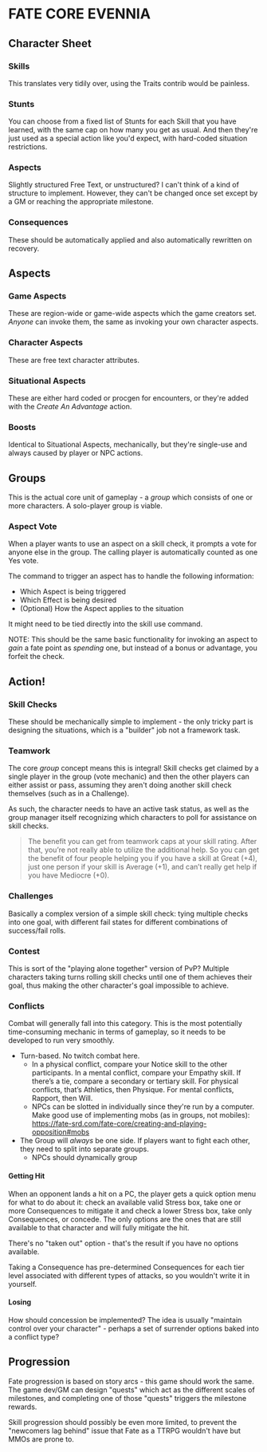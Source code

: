 # FATE CORE EVENNIA

## Character Sheet

### Skills
This translates very tidily over, using the Traits contrib would be painless.

### Stunts
You can choose from a fixed list of Stunts for each Skill that you have learned, with the same cap on how many you get as usual. And then they're just used as a special action like you'd expect, with hard-coded situation restrictions.

### Aspects
Slightly structured Free Text, or unstructured? I can't think of a kind of structure to implement. However, they can't be changed once set except by a GM or reaching the appropriate milestone.

### Consequences
These should be automatically applied and also automatically rewritten on recovery.

## Aspects

### Game Aspects
These are region-wide or game-wide aspects which the game creators set. *Anyone* can invoke them, the same as invoking your own character aspects.

### Character Aspects
These are free text character attributes.

### Situational Aspects
These are either hard coded or procgen for encounters, or they're added with the *Create An Advantage* action.

### Boosts
Identical to Situational Aspects, mechanically, but they're single-use and always caused by player or NPC actions.


## Groups
This is the actual core unit of gameplay - a _group_ which consists of one or more characters. A solo-player group is viable.

### Aspect Vote
When a player wants to use an aspect on a skill check, it prompts a vote for anyone else in the group. The calling player is automatically counted as one Yes vote.

The command to trigger an aspect has to handle the following information:
* Which Aspect is being triggered
* Which Effect is being desired
* (Optional) How the Aspect applies to the situation

It might need to be tied directly into the skill use command.

NOTE: This should be the same basic functionality for invoking an aspect to _gain_ a fate point as _spending_ one, but instead of a bonus or advantage, you forfeit the check.

## Action!

### Skill Checks
These should be mechanically simple to implement - the only tricky part is designing the situations, which is a "builder" job not a framework task.

### Teamwork
The core _group_ concept means this is integral! Skill checks get claimed by a single player in the group (vote mechanic) and then the other players can either assist or pass, assuming they aren't doing another skill check themselves (such as in a Challenge).

As such, the character needs to have an active task status, as well as the group manager itself recognizing which characters to poll for assistance on skill checks.

> The benefit you can get from teamwork caps at your skill rating. After that, you’re not really able to utilize the additional help. So you can get the benefit of four people helping you if you have a skill at Great (+4), just one person if your skill is Average (+1), and can’t really get help if you have Mediocre (+0).

### Challenges
Basically a complex version of a simple skill check: tying multiple checks into one goal, with different fail states for different combinations of success/fail rolls.

### Contest
This is sort of the "playing alone together" version of PvP? Multiple characters taking turns rolling skill checks until one of them achieves their goal, thus making the other character's goal impossible to achieve.

### Conflicts
Combat will generally fall into this category. This is the most potentially time-consuming mechanic in terms of gameplay, so it needs to be developed to run very smoothly.

- Turn-based. No twitch combat here.
	- In a physical conflict, compare your Notice skill to the other participants. In a mental conflict, compare your Empathy skill. If there’s a tie, compare a secondary or tertiary skill. For physical conflicts, that’s Athletics, then Physique. For mental conflicts, Rapport, then Will.
	- NPCs can be slotted in individually since they're run by a computer. Make good use of implementing mobs (as in groups, not mobiles): https://fate-srd.com/fate-core/creating-and-playing-opposition#mobs
- The Group will _always_ be one side. If players want to fight each other, they need to split into separate groups.
	- NPCs should dynamically group

#### Getting Hit
When an opponent lands a hit on a PC, the player gets a quick option menu for what to do about it: check an available valid Stress box, take one or more Consequences to mitigate it and check a lower Stress box, take only Consequences, or concede. The only options are the ones that are still available to that character and will fully mitigate the hit.

There's no "taken out" option - that's the result if you have no options available.

Taking a Consequence has pre-determined Consequences for each tier level associated with different types of attacks, so you wouldn't write it in yourself.

#### Losing
How should concession be implemented? The idea is usually "maintain control over your character" - perhaps a set of surrender options baked into a conflict type?

## Progression

Fate progression is based on story arcs - this game should work the same. The game dev/GM can design "quests" which act as the different scales of milestones, and completing one of those "quests" triggers the milestone rewards.

Skill progression should possibly be even more limited, to prevent the "newcomers lag behind" issue that Fate as a TTRPG wouldn't have but MMOs are prone to.
